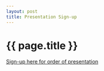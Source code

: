 ```yaml
---
layout: post
title: Presentation Sign-up
---
```


{{ page.title }}
================

<p class="meta">

[Sign-up here for order of presentation](https://docs.google.com/a/mica.edu/document/d/19A6R-qBeNibC3_PruyZcYx7COun48PWSSF_Vtp6KIUc/edit?usp=sharing)
